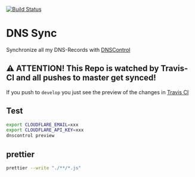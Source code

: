 [![Build Status](https://travis-ci.org/signalwerk/dns.svg?branch=master)](https://travis-ci.org/signalwerk/dns)

# DNS Sync
Synchronize all my DNS-Records with [DNSControl](https://github.com/StackExchange/dnscontrol)

## ⚠️ ATTENTION! This Repo is watched by Travis-CI and all pushes to master get synced!
If you push to `develop` you just see the preview of the changes in [Travis CI](https://travis-ci.org/signalwerk/dns)

## Test
```sh
export CLOUDFLARE_EMAIL=xxx
export CLOUDFLARE_API_KEY=xxx
dnscontrol preview
```

## prettier

```sh
prettier --write "./**/*.js"
```
